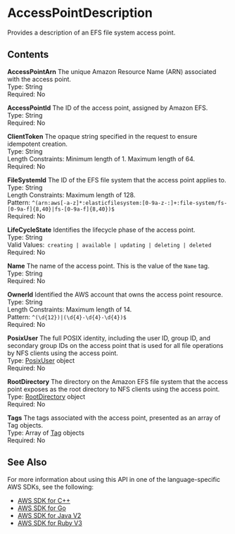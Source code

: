 # AccessPointDescription<a name="API_AccessPointDescription"></a>

Provides a description of an EFS file system access point\.

## Contents<a name="API_AccessPointDescription_Contents"></a>

 **AccessPointArn**   <a name="efs-Type-AccessPointDescription-AccessPointArn"></a>
The unique Amazon Resource Name \(ARN\) associated with the access point\.  
Type: String  
Required: No

 **AccessPointId**   <a name="efs-Type-AccessPointDescription-AccessPointId"></a>
The ID of the access point, assigned by Amazon EFS\.  
Type: String  
Required: No

 **ClientToken**   <a name="efs-Type-AccessPointDescription-ClientToken"></a>
The opaque string specified in the request to ensure idempotent creation\.  
Type: String  
Length Constraints: Minimum length of 1\. Maximum length of 64\.  
Required: No

 **FileSystemId**   <a name="efs-Type-AccessPointDescription-FileSystemId"></a>
The ID of the EFS file system that the access point applies to\.  
Type: String  
Length Constraints: Maximum length of 128\.  
Pattern: `^(arn:aws[-a-z]*:elasticfilesystem:[0-9a-z-:]+:file-system/fs-[0-9a-f]{8,40}|fs-[0-9a-f]{8,40})$`   
Required: No

 **LifeCycleState**   <a name="efs-Type-AccessPointDescription-LifeCycleState"></a>
Identifies the lifecycle phase of the access point\.  
Type: String  
Valid Values:` creating | available | updating | deleting | deleted`   
Required: No

 **Name**   <a name="efs-Type-AccessPointDescription-Name"></a>
The name of the access point\. This is the value of the `Name` tag\.  
Type: String  
Required: No

 **OwnerId**   <a name="efs-Type-AccessPointDescription-OwnerId"></a>
Identified the AWS account that owns the access point resource\.  
Type: String  
Length Constraints: Maximum length of 14\.  
Pattern: `^(\d{12})|(\d{4}-\d{4}-\d{4})$`   
Required: No

 **PosixUser**   <a name="efs-Type-AccessPointDescription-PosixUser"></a>
The full POSIX identity, including the user ID, group ID, and secondary group IDs on the access point that is used for all file operations by NFS clients using the access point\.  
Type: [PosixUser](API_PosixUser.md) object  
Required: No

 **RootDirectory**   <a name="efs-Type-AccessPointDescription-RootDirectory"></a>
The directory on the Amazon EFS file system that the access point exposes as the root directory to NFS clients using the access point\.  
Type: [RootDirectory](API_RootDirectory.md) object  
Required: No

 **Tags**   <a name="efs-Type-AccessPointDescription-Tags"></a>
The tags associated with the access point, presented as an array of Tag objects\.  
Type: Array of [Tag](API_Tag.md) objects  
Required: No

## See Also<a name="API_AccessPointDescription_SeeAlso"></a>

For more information about using this API in one of the language\-specific AWS SDKs, see the following:
+  [AWS SDK for C\+\+](https://docs.aws.amazon.com/goto/SdkForCpp/elasticfilesystem-2015-02-01/AccessPointDescription) 
+  [AWS SDK for Go](https://docs.aws.amazon.com/goto/SdkForGoV1/elasticfilesystem-2015-02-01/AccessPointDescription) 
+  [AWS SDK for Java V2](https://docs.aws.amazon.com/goto/SdkForJavaV2/elasticfilesystem-2015-02-01/AccessPointDescription) 
+  [AWS SDK for Ruby V3](https://docs.aws.amazon.com/goto/SdkForRubyV3/elasticfilesystem-2015-02-01/AccessPointDescription) 